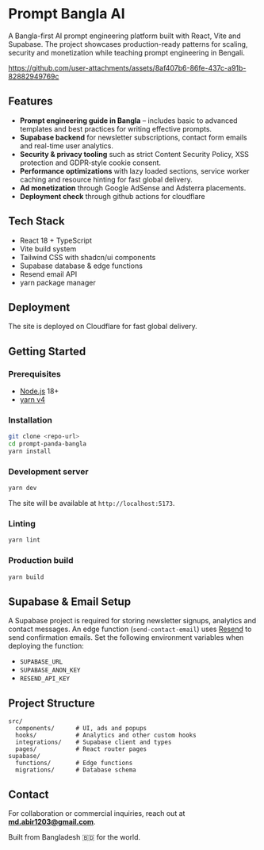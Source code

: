 # Prompt Bangla AI

A Bangla-first AI prompt engineering platform built with React, Vite and Supabase. The project showcases production-ready patterns for scaling, security and monetization while teaching prompt engineering in Bengali.


https://github.com/user-attachments/assets/8af407b6-86fe-437c-a91b-82882949769c


## Features

- **Prompt engineering guide in Bangla** – includes basic to advanced templates and best practices for writing effective prompts.
- **Supabase backend** for newsletter subscriptions, contact form emails and real-time user analytics.
- **Security & privacy tooling** such as strict Content Security Policy, XSS protection and GDPR‑style cookie consent.
- **Performance optimizations** with lazy loaded sections, service worker caching and resource hinting for fast global delivery.
- **Ad monetization** through Google AdSense and Adsterra placements.
- **Deployment check** through github actions for cloudflare

## Tech Stack

- React 18 + TypeScript
- Vite build system
- Tailwind CSS with shadcn/ui components
- Supabase database & edge functions
- Resend email API
- yarn package manager

## Deployment

The site is deployed on Cloudflare for fast global delivery.

## Getting Started

### Prerequisites

- [Node.js](https://nodejs.org/) 18+
- [yarn v4](https://yarnpkg.com/migration/guide#update-your-configuration-to-the-new-settings)

### Installation

```bash
git clone <repo-url>
cd prompt-panda-bangla
yarn install
```

### Development server

```bash
yarn dev
```

The site will be available at `http://localhost:5173`.

### Linting

```bash
yarn lint
```

### Production build

```bash
yarn build
```

## Supabase & Email Setup

A Supabase project is required for storing newsletter signups, analytics and contact messages. An edge function (`send-contact-email`) uses [Resend](https://resend.com/) to send confirmation emails. Set the following environment variables when deploying the function:

- `SUPABASE_URL`
- `SUPABASE_ANON_KEY`
- `RESEND_API_KEY`

## Project Structure

```
src/
  components/      # UI, ads and popups
  hooks/           # Analytics and other custom hooks
  integrations/    # Supabase client and types
  pages/           # React router pages
supabase/
  functions/       # Edge functions
  migrations/      # Database schema
```

## Contact

For collaboration or commercial inquiries, reach out at **md.abir1203@gmail.com**.

Built from Bangladesh 🇧🇩 for the world.
